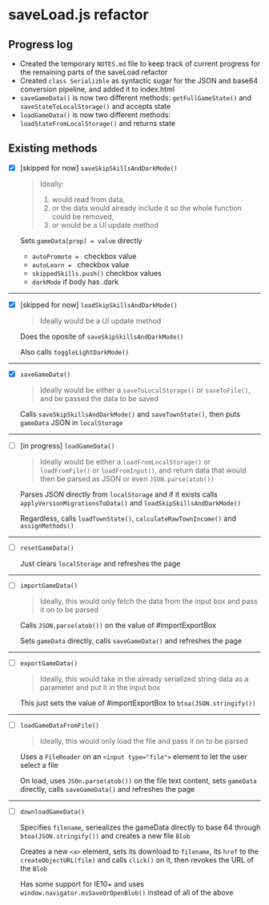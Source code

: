 # saveLoad.js refactor

## Progress log

-  Created the temporary `NOTES.md` file to keep track of current progress for the remaining parts of the saveLoad refactor
-  Created `class Serializble` as syntactic sugar for the JSON and base64 conversion pipeline, and added it to index.html
-  `saveGameData()` is now two different methods: `getFullGameState()` and `saveStateToLocalStorage()` and accepts state
-  `loadGameData()` is now two different methods: `loadStateFromLocalStorage()` and returns state

## Existing methods

- [x] [skipped for now] `saveSkipSkillsAndDarkMode()`

	> Ideally:
	> 1. would read from data,
	> 2. or the data would already include it so the whole function could be removed,
	> 3. or would be a UI update method

	Sets `gameData[prop] = value` directly
	
  - `autoPromote = ` checkbox value
  - `autoLearn = ` checkbox value
  - `skippedSkills.push()` checkbox values
  - `darkMode` if body has .dark

---

- [x] [skipped for now] `loadSkipSkillsAndDarkMode()`

	> Ideally would be a UI update method

	Does the oposite of `saveSkipSkillsAndDarkMode()`

	Also calls `toggleLightDarkMode()`

---

- [x] `saveGameData()`

	> Ideally would be either a `saveToLocalStorage()` or `saveToFile()`, and be passed the data to be saved

	Calls `saveSkipSkillsAndDarkMode()` and `saveTownState()`, then puts `gameData` JSON in `localStorage`

---

- [ ] [in progress] `loadGameData()`

	> Ideally would be either a `loadFromLocalStorage()` or `loadFromFile()` or `loadFromInput()`, and return data that would then be parsed as JSON or even `JSON.parse(atob())`

	Parses JSON directly from `localStorage` and if it exists calls `applyVersionMigrationsToData()` and `loadSkipSkillsAndDarkMode()`

	Regardless, calls `loadTownState()`, `calculateRawTownIncome()` and `assignMethods()`

---

- [ ] `resetGameData()`

	Just clears `localStorage` and refreshes the page

---

- [ ] `importGameData()`

	> Ideally, this would only fetch the data from the input box and pass it on to be parsed

	Calls `JSON.parse(atob())` on the value of #importExportBox

	Sets `gameData` directly, calls `saveGameData()` and refreshes the page

---

- [ ] `exportGameData()`

	> Ideally, this would take in the already serialized string data as a parameter and put it in the input box

	This just sets the value of #importExportBox to `btoa(JSON.stringify())`

---

- [ ] `loadGameDataFromFile()`

	> Ideally, this would only load the file and pass it on to be parsed

	Uses a `FileReader` on an `<input type="file">` element to let the user select a file

	On load, uses `JSOn.parse(atob())` on the file text content, sets `gameData` directly, calls `saveGameData()` and refreshes the page

---

- [ ] `downloadGameData()`

	> 

	Specifies `filename`, seriealizes the gameData directly to base 64 through `btoa(JSON.stringify())` and creates a new file `Blob`

	Creates a new `<a>` element, sets its download to `filename`, its `href` to the `createObjectURL(file)` and calls `click()` on it, then revokes the URL of the `Blob`

	Has some support for IE10+ and uses `window.navigator.msSaveOrOpenBlob()` instead of all of the above

